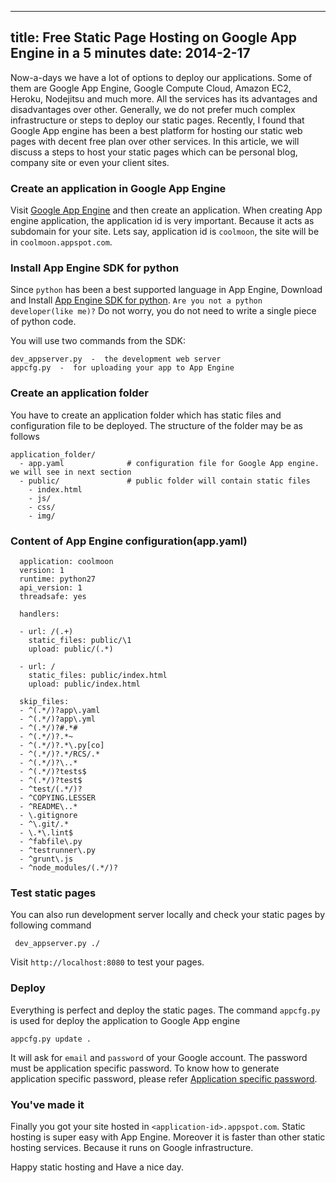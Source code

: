 ----
title: Free Static Page Hosting on Google App Engine in a 5 minutes
date:   2014-2-17
----

Now-a-days we have a lot of options to deploy our applications. Some of them are
Google App Engine, Google Compute Cloud, Amazon EC2, Heroku, Nodejitsu and much more.
All the services has its advantages and disadvantages over other. Generally,
we do not prefer much complex infrastructure or steps to deploy our static pages.
Recently, I found that Google App engine has been a best platform for hosting our
static web pages with decent free plan over other services. In this article,
we will discuss a steps to host your static pages which can be personal blog, company site or even your client sites.

### Create an application in Google App Engine

Visit [Google App Engine](http://appengine.google.com) and then create an application.
When creating App engine application, the application id is very important. Because
it acts as subdomain for your site. Lets say, application id is `coolmoon`, the site
will be in `coolmoon.appspot.com`.

### Install App Engine SDK for python

Since `python` has been a best supported language in App Engine, Download and Install
[App Engine SDK for python](https://developers.google.com/appengine/downloads#Google_App_Engine_SDK_for_Python). `Are you not a python developer(like me)?` Do not worry, you do not need to write a single piece of python code.

You will use two commands from the SDK:

    dev_appserver.py  -  the development web server
    appcfg.py  -  for uploading your app to App Engine


### Create an application folder

You have to create an application folder which has static files and configuration file to be deployed.
The structure of the folder may be as follows

    application_folder/
      - app.yaml              # configuration file for Google App engine. we will see in next section
      - public/               # public folder will contain static files
        - index.html
        - js/
        - css/
        - img/

### Content of App Engine configuration(app.yaml)

      application: coolmoon
      version: 1
      runtime: python27
      api_version: 1
      threadsafe: yes

      handlers:

      - url: /(.+)
        static_files: public/\1
        upload: public/(.*)

      - url: /
        static_files: public/index.html
        upload: public/index.html

      skip_files:
      - ^(.*/)?app\.yaml
      - ^(.*/)?app\.yml
      - ^(.*/)?#.*#
      - ^(.*/)?.*~
      - ^(.*/)?.*\.py[co]
      - ^(.*/)?.*/RCS/.*
      - ^(.*/)?\..*
      - ^(.*/)?tests$
      - ^(.*/)?test$
      - ^test/(.*/)?
      - ^COPYING.LESSER
      - ^README\..*
      - \.gitignore
      - ^\.git/.*
      - \.*\.lint$
      - ^fabfile\.py
      - ^testrunner\.py
      - ^grunt\.js
      - ^node_modules/(.*/)?


### Test static pages

You can also run development server locally and check your static pages by following command

     dev_appserver.py ./

Visit `http://localhost:8080` to test your pages.

### Deploy

Everything is perfect and deploy the static pages. The command `appcfg.py` is used for deploy the application to Google App engine

    appcfg.py update .

It will ask for `email` and `password` of your Google account. The password must be
application specific password. To know how to generate application specific password,
please refer [Application specific password](https://support.google.com/accounts/answer/185833?hl=en).

### You've made it

Finally you got your site hosted in `<application-id>.appspot.com`.
Static hosting is super easy with App Engine. Moreover it is faster than other static
hosting services. Because it runs on Google infrastructure.


Happy static hosting and Have a nice day.





